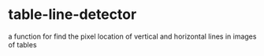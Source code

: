 # table-line-detector
 a function for find the pixel location of vertical and horizontal lines in images of tables
